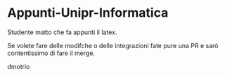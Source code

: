 # Appunti-Unipr-Informatica

Studente matto che fa appunti il latex.

Se volete fare delle modifche o delle integrazioni fate pure una PR e sarò contentissimo di fare il merge.

dmotrio